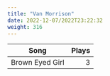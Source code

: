 ```yaml
---
title: "Van Morrison"
date: 2022-12-07/2022T23:22:32
weight: 316
---
```




 Song | Plays 
----- | -----:
Brown Eyed Girl | 3
